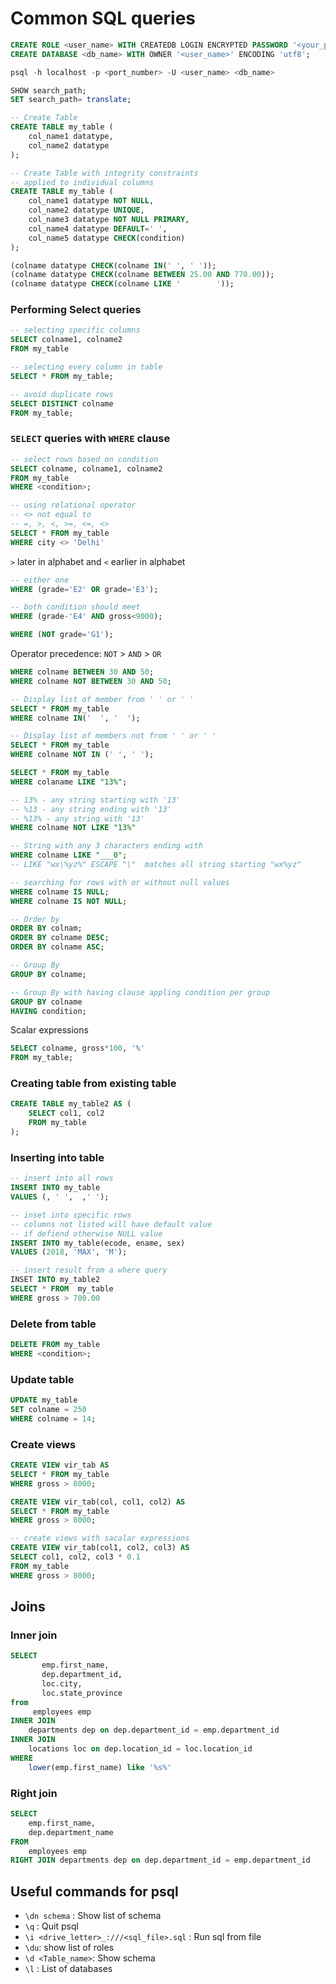 # Common SQL queries

```sql
CREATE ROLE <user_name> WITH CREATEDB LOGIN ENCRYPTED PASSWORD '<your_pasword>'; 
CREATE DATABASE <db_name> WITH OWNER '<user_name>' ENCODING 'utf8';

psql -h localhost -p <port_number> -U <user_name> <db_name>

SHOW search_path; 
SET search_path= translate;
```

```sql
-- Create Table
CREATE TABLE my_table (
	col_name1 datatype,
	col_name2 datatype
);
```

```sql
-- Create Table with integrity constraints 
-- applied to individual columns
CREATE TABLE my_table (
	col_name1 datatype NOT NULL,
	col_name2 datatype UNIQUE,
	col_name3 datatype NOT NULL PRIMARY,
	col_name4 datatype DEFAULT=' ',
	col_name5 datatype CHECK(condition)
); 
```

```sql
(colname datatype CHECK(colname IN(' ', ' '));
(colname datatype CHECK(colname BETWEEN 25.00 AND 770.00));
(colname datatype CHECK(colname LIKE '        '));
```

### Performing Select queries

```sql
-- selecting specific columns
SELECT colname1, colname2
FROM my_table

-- selecting every column in table
SELECT * FROM my_table;

-- avoid duplicate rows
SELECT DISTINCT colname 
FROM my_table;
```

### `SELECT` queries with `WHERE` clause

```sql
-- select rows based on condition
SELECT colname, colname1, colname2
FROM my_table
WHERE <condition>;

-- using relational operator
-- <> not equal to 
-- =, >, <, >=, <=, <>
SELECT * FROM my_table
WHERE city <> 'Delhi'
```

`>` later in alphabet and `<` earlier in alphabet

```sql
-- either one
WHERE (grade='E2' OR grade='E3'); 

-- both condition should meet
WHERE (grade-'E4' AND gross<9000);

WHERE (NOT grade='G1');
```

Operator precedence: `NOT` > `AND` > `OR`

```sql
WHERE colname BETWEEN 30 AND 50;
WHERE colname NOT BETWEEN 30 AND 50;
```

```sql
-- Display list of member from ' ' or ' '
SELECT * FROM my_table
WHERE colname IN('  ', '  ');

-- Display list of members not from ' ' or ' '
SELECT * FROM my_table
WHERE colname NOT IN (' ', ' ');
```

```sql
SELECT * FROM my_table
WHERE colaname LIKE "13%";

-- 13% - any string starting with '13'
-- %13 - any string ending with '13'
-- %13% - any string with '13'
WHERE colname NOT LIKE "13%"

-- String with any 3 characters ending with
WHERE colname LIKE "___0"; 
-- LIKE "wx\%yz%" ESCAPE "\"  matches all string starting "wx%yz"

-- searching for rows with or without null values
WHERE colname IS NULL;
WHERE colname IS NOT NULL;
```

```sql
-- Order by
ORDER BY colnam;
ORDER BY colname DESC;
ORDER BY colname ASC;
```

```sql
-- Group By
GROUP BY colname;

-- Group By with having clause appling condition per group
GROUP BY colname
HAVING condition;
```

Scalar expressions

```sql
SELECT colname, gross*100, '%'
FROM my_table;
```

### Creating table from existing table

```sql
CREATE TABLE my_table2 AS (
	SELECT col1, col2
	FROM my_table
);
```

### Inserting into table

```sql
-- insert into all rows
INSERT INTO my_table
VALUES (, ' ',  ,' ');

-- inset into specific rows
-- columns not listed will have default value 
-- if defiend otherwise NULL value
INSERT INTO my_table(ecode, ename, sex)
VALUES (2018, 'MAX', 'M');
```

```sql
-- insert result from a where query
INSET INTO my_table2
SELECT * FROM  my_table
WHERE gross > 700.00
```

### Delete from table

```sql
DELETE FROM my_table
WHERE <condition>;
```

### Update table

```sql
UPDATE my_table
SET colname = 250
WHERE colname = 14;
```

### Create views

```sql
CREATE VIEW vir_tab AS
SELECT * FROM my_table
WHERE gross > 8000;
```

```sql
CREATE VIEW vir_tab(col, col1, col2) AS
SELECT * FROM my_table
WHERE gross > 8000;
```

```sql
-- create views with sacalar expressions
CREATE VIEW vir_tab(col1, col2, col3) AS
SELECT col1, col2, col3 * 0.1
FROM my_table
WHERE gross > 8000;
```

## Joins

### Inner join

```sql
SELECT
       emp.first_name,
       dep.department_id,
       loc.city,
       loc.state_province
from
     employees emp
INNER JOIN
    departments dep on dep.department_id = emp.department_id
INNER JOIN
    locations loc on dep.location_id = loc.location_id
WHERE
    lower(emp.first_name) like '%s%'
```

### Right join

```sql
SELECT
    emp.first_name,
    dep.department_name
FROM
    employees emp
RIGHT JOIN departments dep on dep.department_id = emp.department_id
```

## Useful commands for psql

- `\dn schema` : Show list of schema
- `\q` : Quit psql
- `\i <drive_letter>_:///<sql_file>.sql` : Run sql from file
- `\du`: show list of roles
- `\d <Table_name>`: Show schema
- `\l` : List of databases